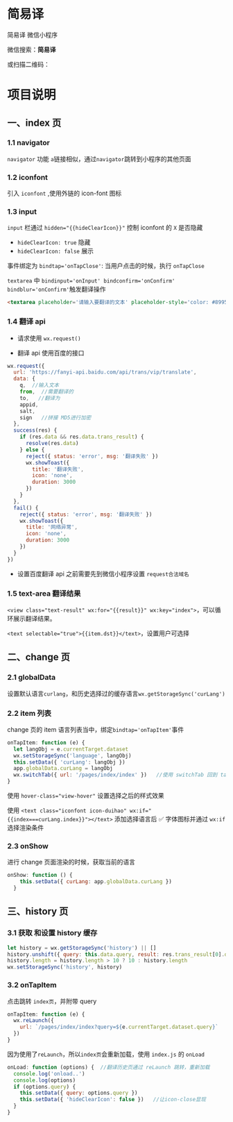 # 简易译

简易译 微信小程序

微信搜索：**简易译**

或扫描二维码：



# 项目说明

## 一、index 页

### 1.1 navigator

`navigator` 功能 `a`链接相似，通过`navigator`跳转到小程序的其他页面

### 1.2 iconfont

引入 `iconfont` ,使用外链的 icon-font 图标

### 1.3 input

`input` 栏通过 `hidden="{{hideClearIcon}}"` 控制 iconfont 的 `X` 是否隐藏

- `hideClearIcon: true` 隐藏
- `hideClearIcon: false` 展示

事件绑定为 `bindtap='onTapClose'`: 当用户点击的时候，执行 `onTapClose`

`textarea` 中 `bindinput='onInput' bindconfirm='onConfirm' bindblur='onConfirm'`触发翻译操作

```HTML
<textarea placeholder='请输入要翻译的文本' placeholder-style='color: #8995a1'  bindinput='onInput' bindconfirm='onConfirm' bindblur='onConfirm'  value="{{query}}"></textarea>
```

### 1.4 翻译 api

- 请求使用 `wx.request()`
  
- 翻译 api 使用百度的接口

```JavaScript
wx.request({
  url: 'https://fanyi-api.baidu.com/api/trans/vip/translate',
  data: {
    q,  //输入文本
    from,  //需要翻译的
    to,   //翻译为
    appid,
    salt,
    sign   //拼接 MD5进行加密
  },
  success(res) {
    if (res.data && res.data.trans_result) {
      resolve(res.data)
    } else {
      reject({ status: 'error', msg: '翻译失败' })
      wx.showToast({
        title: '翻译失败',
        icon: 'none',
        duration: 3000
      })
    }
  },
  fail() {
    reject({ status: 'error', msg: '翻译失败' })
    wx.showToast({
      title: '网络异常',
      icon: 'none',
      duration: 3000
    })
  }
})
```

- 设置百度翻译 api 之前需要先到微信小程序设置 `request合法域名`

### 1.5 text-area 翻译结果

`<view class="text-result" wx:for="{{result}}" wx:key="index">`，可以循环展示翻译结果。

`<text selectable="true">{{item.dst}}</text>`，设置用户可选择



## 二、change 页

### 2.1 globalData

设置默认语言`curlang`，和历史选择过的缓存语言`wx.getStorageSync('curLang')`

### 2.2 item 列表

change 页的 item 语言列表当中，绑定`bindtap='onTapItem'`事件

```JavaScript
onTapItem: function (e) {
  let langObj = e.currentTarget.dataset
  wx.setStorageSync('language', langObj)
  this.setData({ 'curLang': langObj })
  app.globalData.curLang = langObj
  wx.switchTab({ url: '/pages/index/index' })   //使用 switchTab 回到 tabBar
}
```

使用 `hover-class="view-hover"` 设置选择之后的样式效果

使用 `<text class="iconfont icon-duihao" wx:if="{{index===curLang.index}}"></text>` 添加选择语言后 ✅ 字体图标并通过 `wx:if` 选择渲染条件

### 2.3 onShow

进行 change 页面渲染的时候，获取当前的语言

```JavaScript
onShow: function () {
    this.setData({ curLang: app.globalData.curLang })
  }
```

## 三、history 页

### 3.1 获取 和设置 history 缓存

```JavaScript
let history = wx.getStorageSync('history') || []
history.unshift({ query: this.data.query, result: res.trans_result[0].dst })
history.length = history.length > 10 ? 10 : history.length
wx.setStorageSync('history', history)
```

### 3.2 onTapItem

点击跳转 `index页`，并附带 query

```JavaScript
onTapItem: function (e) {
  wx.reLaunch({
    url: `/pages/index/index?query=${e.currentTarget.dataset.query}`
  })
}
```

因为使用了`reLaunch`，所以`index页`会重新加载，使用 `index.js` 的 `onLoad`

```JavaScript
onLoad: function (options) {  //翻译历史页通过 reLaunch 跳转，重新加载
  console.log('onload..')
  console.log(options)
  if (options.query) {
    this.setData({ query: options.query })
    this.setData({ 'hideClearIcon': false })   //让icon-close显现
  }
}
```
